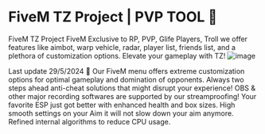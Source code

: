 # FiveM TZ Project | PVP TOOL 👑

FiveM TZ Project FiveM Exclusive to RP, PVP, Glife Players, Troll we offer features like aimbot, warp vehicle, radar, player list, friends list, and a plethora of customization options. Elevate your gameplay with TZ!
![image](https://github.com/Luxiscrazyyy/FiveM-TZ-Project-PVP-TOOL/assets/174207897/ce610702-3a0d-4ab8-9cf9-9dcc7f28016d)

Last update 29/5/2024 🚀
Our FiveM menu offers extreme customization options for optimal gameplay and domination of opponents.
Always two steps ahead anti-cheat solutions that might disrupt your experience!
OBS & other major recording softwares are supported by our streamproofing!
Your favorite ESP just got better with enhanced health and box sizes.
High smooth settings on your Aim it will not slow down your aim anymore.
Refined internal algorithms to reduce CPU usage.
